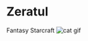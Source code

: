 Zeratul
=======

Fantasy Starcraft
![cat gif](https://lh5.googleusercontent.com/-1zsnV9wfC3w/UUtAyNdJl-I/AAAAAAAAGyg/gsBDTqT8T_k/s333/155.gif "cat gif")
